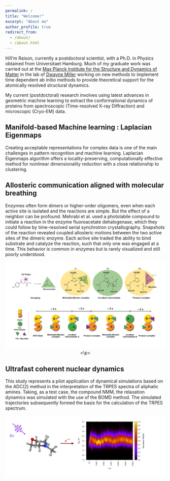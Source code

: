 ```yaml
---
permalink: /
title: "Welcome!"
excerpt: "About me"
author_profile: true
redirect_from: 
  - /about/
  - /about.html
---
```


Hi!I’m Raison, currently a postdoctoral scientist, with a Ph.D. in Physics obtained from Universitaet Hamburg. Much of my graduate work was carried out at the [Max Planck Institute for the Structure and Dynamics of Matter](https://www.mpsd.mpg.de/en) in the lab of [Dwayne Miller](https://lphys.chem.utoronto.ca/) working on new methods to implement time dependent ab initio methods to provide theoretical support for the atomically resolved structural dynamics. 

My current (postdoctoral) research involves using latest advances in geometric machine learning to extract the conformational dynamics of proteins from spectroscopic (Time-resolved X-ray Diffraction) and microscopic (Cryo-EM) data.


## Manifold-based Machine learning : Laplacian Eigenmaps

Creating acceptable representations for complex data is one of the main challenges in pattern recognition and machine learning. Laplacian Eigenmaps algorithm offers a locality-preserving, computationally effective method for nonlinear dimensionality reduction with a close relationship to clustering. 




## Allosteric communication aligned with molecular breathing
<!--- ====== -->
Enzymes often form dimers or higher-order oligomers, even when each active site is isolated and the reactions are simple. But the effect of a neighbor can be profound. Mehrabi et al. used a photolabile compound to initiate a reaction in the enzyme fluoroacetate dehalogenase, which they could follow by time-resolved serial synchrotron crystallography. Snapshots of the reaction revealed coupled allosteric motions between the two active sites of the dimeric enzyme. Each active site traded the ability to bind substrate and catalyze the reaction, such that only one was engaged at a time. This behavior is common in enzymes but is rarely visualized and still poorly understood.

<!--img src="/images/science.png" width="40" height="40" /--> 
<!--img src="/images/science.png" alt="Reaction diagram of FAcD
uncaging and FAc hydrolysis. Cartoon overview of the key biochemical states resolved by
TR-SSX." style=height: 100px; width:100px; /-->
<p align="center">
<img src="https://github.com/rdsza/webpage/blob/master/images/science.png?raw=true" alt="Photo" style="width: 800px;"/> 
<\p>

## Ultrafast coherent nuclear dynamics
<!--- ====== -->
This study represents a pilot application of dynamical simulations based on the
ADC(2) method in the interpretation of the TRPES spectra of aliphatic amines. Taking,
as a test case, the compound NMM, the relaxation dynamics was simulated with the use
of the BOMD method. The simulated trajectories subsequently formed the basis for the
calculation of the TRPES spectrum.

<p align="center">
<img src="https://github.com/rdsza/webpage/blob/master/images/simulated_TRPES.png?raw=true" alt="Photo" style="width: 600px;"/>
</p>

<!-- In case we use kernel models, $g_{\theta}(X, X')$ is identical to the reproducing kernel and is constant during the entire optimization process. If we use NNs, this kernel is known as Neural Tangent Kernel (NTK) [[Jacot et al., 2018]](https://papers.nips.cc/paper/2018/hash/5a4be1fa34e62bb8a6ec6b91d2462f5a-Abstract.html), and is time-variant. My study of NTK and its dynamics during NN learning process emphasizes the importance of the model kernel adaptation to the specific target function for a good learning outcome (see Section 14 of thesis for more details).

<p align="center">
<img src="/images/kernel_adaption_vert.jpg" width="600" />
</p>-->


<!--## Files
[Thesis](/files/thesis.pdf) - the final dissertation file.

[Presentation](/files/presentation.pdf) - a (relatively) short description of PSO and model kernel dynamics, to get a grasp over unsupervised learning domain in a quick and intuitive manner.-->
